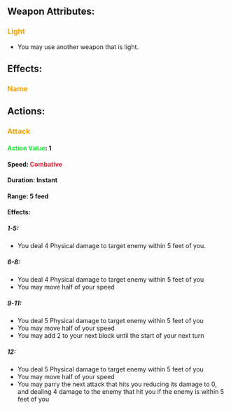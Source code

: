 ## Weapon Attributes:
### <span style="font-weight:bold;color:rgb(240, 164, 0)">Light</span>
- You may use another weapon that is light.
## Effects:
### <span style="font-weight:bold;color:rgb(240, 164, 0)">Name</span>
## Actions:
### <span style="font-weight:bold;color:rgb(240, 164, 0)">Attack</span>
#### <span style="font-weight:bold;color:rgb(33, 235, 60)">Action Value</span>: 1
#### Speed: <span style="font-weight:bold; color:rgb(235, 33, 53)">Combative</span>
#### Duration: Instant
#### Range: 5 feed
#### Effects:
##### 1-5:
- You deal 4 Physical damage to target enemy within 5 feet of you.
##### 6-8:
- You deal 4 Physical damage to target enemy within 5 feet of you
- You may move half of your speed
##### 9-11:
- You deal 5 Physical damage to target enemy within 5 feet of you
- You may move half of your speed
- You may add 2 to your next block until the start of your next turn
##### 12:
- You deal 5 Physical damage to target enemy within 5 feet of you
- You may move half of your speed
- You may parry the next attack that hits you reducing its damage to 0, and dealing 4 damage to the enemy that hit you if the enemy is within 5 feet of you
